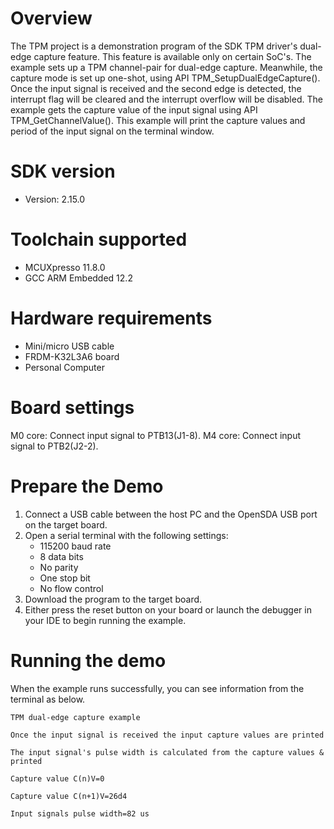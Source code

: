 Overview
========
The TPM project is a demonstration program of the SDK TPM driver's dual-edge capture feature.
This feature is available only on certain SoC's.
The example sets up a TPM channel-pair for dual-edge capture. Meanwhile, the capture mode is set up one-shot, 
using API TPM_SetupDualEdgeCapture(). Once the input signal is received and the second edge is detected,
the interrupt flag will be cleared and the interrupt overflow will be disabled.
The example gets the capture value of the input signal using API TPM_GetChannelValue().
This example will print the capture values and period of the input signal on the terminal window.

SDK version
===========
- Version: 2.15.0

Toolchain supported
===================
- MCUXpresso  11.8.0
- GCC ARM Embedded  12.2

Hardware requirements
=====================
- Mini/micro USB cable
- FRDM-K32L3A6 board
- Personal Computer


Board settings
==============
M0 core: Connect input signal to PTB13(J1-8).
M4 core: Connect input signal to PTB2(J2-2).

Prepare the Demo
================
1. Connect a USB cable between the host PC and the OpenSDA USB port on the target board.
2. Open a serial terminal with the following settings:
    - 115200 baud rate
    - 8 data bits
    - No parity
    - One stop bit
    - No flow control
3. Download the program to the target board.
4. Either press the reset button on your board or launch the debugger in your IDE to begin running the example.

Running the demo
================
When the example runs successfully, you can see information from the terminal as below.

~~~~~~~~~~~~~~~~~~~~~~~~~~~~~~~~~~~~~~~~~~~~~~~~~~~~~~~~~~~~~~~~~~~~~~~~~~~~~~
TPM dual-edge capture example

Once the input signal is received the input capture values are printed

The input signal's pulse width is calculated from the capture values & printed

Capture value C(n)V=0

Capture value C(n+1)V=26d4

Input signals pulse width=82 us
~~~~~~~~~~~~~~~~~~~~~~~~~~~~~~~~~~~~~~~~~~~~~~~~~~~~~~~~~~~~~~~~~~~~~~~~~~~~~~
